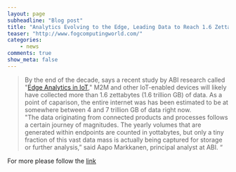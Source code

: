 ```yaml
---
layout: page
subheadline: "Blog post"
title: "Analytics Evolving to the Edge, Leading Data to Reach 1.6 Zettabytes by 2020, Study Says"
teaser: "http://www.fogcomputingworld.com/"
categories:
    - news        
comments: true
show_meta: false
---
```


> By the end of the decade, says a recent study by ABI research called "[Edge Analytics in IoT](https://www.abiresearch.com/market-research/product/1021642-edge-analytics-in-iot/)," M2M and other IoT-enabled devices will likely have collected more than 1.6 zettabytes (1.6 trillion GB) of data. As a point of caparison, the entire internet was has been estimated to be at somewhere between 4 and 7 trillion GB of data right now.   
"The data originating from connected products and processes follows a certain journey of magnitudes. The yearly volumes that are generated within endpoints are counted in yottabytes, but only a tiny fraction of this vast data mass is actually being captured for storage or further analysis,” said Aapo Markkanen, principal analyst at ABI. “  

For more please follow the [link](http://www.fogcomputingworld.com/topics/fog-computing/articles/401431-analytics-evolving-the-edge-leading-data-reach-16.htm)